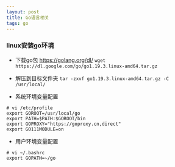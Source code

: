```yaml
---
layout: post
title: Go语言相关
tags: go
---
```



### linux安装go环境

* 下载go包 https://golang.org/dl/
`wget https://dl.google.com/go/go1.19.3.linux-amd64.tar.gz`

* 解压到目标文件夹
`tar -zxvf go1.19.3.linux-amd64.tar.gz -C /usr/local/`

* 系统环境变量配置

```shell
# vi /etc/profile
export GOROOT=/usr/local/go
export PATH=$PATH:$GOROOT/bin
export GOPROXY="https://goproxy.cn,direct"
export GO111MODULE=on
```


* 用户环境变量配置
```shell
# vi ~/.bashrc
export GOPATH=~/go
```

